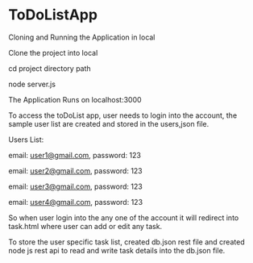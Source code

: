 # ToDoListApp

Cloning and Running the Application in local

Clone the project into local

cd project directory path

node server.js

The Application Runs on localhost:3000

To access the toDoList app, user needs to login into the account, the sample user list are created and stored in the users,json file.

Users List: 

email: user1@gmail.com, password: 123 

email: user2@gmail.com, password: 123 

email: user3@gmail.com, password: 123 

email: user4@gmail.com, password: 123 

So when user login into the any one of the account it will redirect into task.html where user can add or edit any task.

To store the user specific task list, created db.json rest file and created node js rest api to read and write task details into the db.json file.
